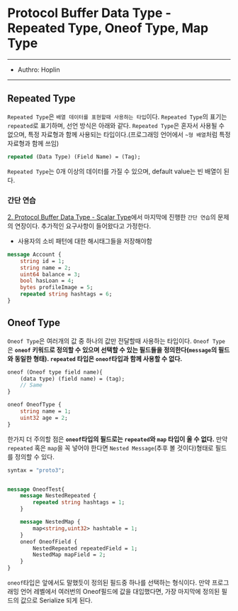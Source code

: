 # Protocol Buffer Data Type - Repeated Type, Oneof Type, Map Type

---

- Authro: Hoplin

---

## Repeated Type

`Repeated Type`은 `배열 데이터를 표현할때 사용하는 타입`이다. `Repeated Type`의 표기는 `repeated`로 표기하며, 선언 방식은 아래와 같다. `Repeated Type`은 혼자서 사용될 수 없으며, 특정 자료형과 함께 사용되는 타입이다.(프로그래밍 언어에서 `~형 배열`처럼 특정 자료형과 함께 쓰임)

```proto
repeated (Data Type) (Field Name) = (Tag);
```

`Repeated Type`는 0개 이상의 데이터를 가질 수 있으며, default value는 빈 배열이 된다.

### 간단 연습

[2. Protocol Buffer Data Type - Scalar Type](./2.%20Protocol%20Buffer%20Data%20Type%20-%20Scalar%20Type.md)에서 마지막에 진행한 `간단 연습`의 문제의 연장이다. 추가적인 요구사항이 들어왔다고 가정한다.

- 사용자의 소비 패턴에 대한 해시태그들을 저장해야함

```proto
message Account {
    string id = 1;
    string name = 2;
    uint64 balance = 3;
    bool hasLoan = 4;
    bytes profileImage = 5;
    repeated string hashtags = 6;
}
```

## Oneof Type

`Oneof Type`은 여러개의 값 중 하나의 값만 전달할때 사용하는 타입이다. `Oneof Type`은 **`oneof` 키워드로 정의할 수 있으며 선택할 수 있는 필드들을 정의한다(`message`의 필드와 동일한 형태). `repeated` 타입은 `oneof`타입과 함께 사용할 수 없다.**

```proto
oneof (Oneof type field name){
    (data type) (field name) = (tag);
    // Same
}
```

```proto
oneof OneofType {
    string name = 1;
    uint32 age = 2;
}
```

한가지 더 주의할 점은 **`oneof`타입의 필드로는 `repeated`와 `map` 타입이 올 수 없다.** 만약 `repeated` 혹은 `map`을 꼭 넣어야 한다면 `Nested Message`(추후 볼 것이다)형태로 필드를 정의할 수 있다.

```proto
syntax = "proto3";


message OneofTest{
    message NestedRepeated {
        repeated string hashtags = 1;
    }

    message NestedMap {
        map<string,uint32> hashtable = 1;
    }
    oneof OneofField {
        NestedRepeated repeatedField = 1;
        NestedMap mapField = 2;
    }
}
```

`oneof`타입은 앞에서도 말했듯이 정의된 필드중 하나를 선택하는 형식이다. 만약 프로그래밍 언어 레벨에서 여러번의 Oneof필드에 값을 대입했다면, 가장 마지막에 정의된 필드의 값으로 Serialize 되게 된다.
